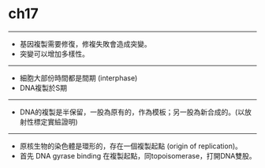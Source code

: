 # ch17
---
* 基因複製需要修復，修複失敗會造成突變。
* 突變可以增加多樣性。
---
* 細胞大部份時間都是間期 (interphase)
* DNA複製於S期
---
* DNA的複製是半保留，一股為原有的，作為模板；另一股為新合成的。(以放射性標定實䌞證明)
---
* 原核生物的染色體是環形的，存在一個複製起點 (origin of replication)。
* 首先 DNA gyrase binding 在複製起點，同topoisomerase，打開DNA雙股。
